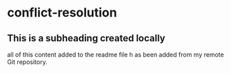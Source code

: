 # conflict-resolution

## This is a subheading created locally
all of this content added to the readme file h as been added from my remote Git repository.
